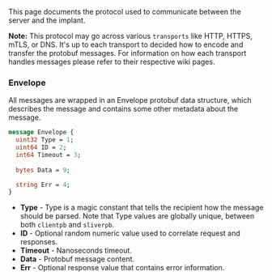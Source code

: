 This page documents the protocol used to communicate between the server and the implant. 

__Note:__ This protocol may go across various `transports` like HTTP, HTTPS, mTLS, or DNS. It's up to each transport to decided how to encode and transfer the protobuf messages. For information on how each transport handles messages please refer to their respective wiki pages. 

### Envelope

All messages are wrapped in an Envelope protobuf data structure, which describes the message and contains some other metadata about the message.

```protobuf
message Envelope {
  uint32 Type = 1;
  uint64 ID = 2;
  int64 Timeout = 3;
  
  bytes Data = 9;

  string Err = 4;
}
```

* __Type__ - Type is a magic constant that tells the recipient how the message should be parsed. Note that Type values are globally unique, between both `clientpb` and `sliverpb`.
* __ID__ - Optional random numeric value used to correlate request and responses.
* __Timeout__ - Nanoseconds timeout.
* __Data__ - Protobuf message content.
* __Err__ - Optional response value that contains error information.





